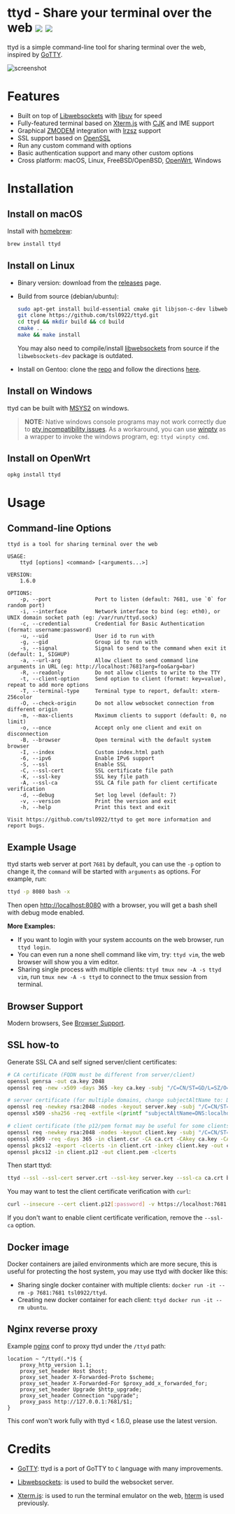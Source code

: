 # ttyd - Share your terminal over the web [![](https://github.com/tsl0922/ttyd/workflows/frontend/badge.svg)](https://github.com/tsl0922/ttyd/actions?workflow=frontend) [![](https://github.com/tsl0922/ttyd/workflows/backend/badge.svg)](https://github.com/tsl0922/ttyd/actions?workflow=backend)

ttyd is a simple command-line tool for sharing terminal over the web, inspired by [GoTTY][1].

![screenshot](https://github.com/tsl0922/ttyd/raw/master/screenshot.gif)

# Features

- Built on top of [Libwebsockets][2] with [libuv][20] for speed
- Fully-featured terminal based on [Xterm.js][3] with [CJK][18] and IME support
- Graphical [ZMODEM][16] integration with [lrzsz][17] support
- SSL support based on [OpenSSL][4]
- Run any custom command with options
- Basic authentication support and many other custom options
- Cross platform: macOS, Linux, FreeBSD/OpenBSD, [OpenWrt][5], Windows

# Installation

## Install on macOS

Install with [homebrew][7]:

```bash
brew install ttyd
```

## Install on Linux

- Binary version: download from the [releases](https://github.com/tsl0922/ttyd/releases) page.
- Build from source (debian/ubuntu):

    ```bash
    sudo apt-get install build-essential cmake git libjson-c-dev libwebsockets-dev
    git clone https://github.com/tsl0922/ttyd.git
    cd ttyd && mkdir build && cd build
    cmake ..
    make && make install
    ```

    You may also need to compile/install [libwebsockets][2] from source if the `libwebsockets-dev` package is outdated.

- Install on Gentoo: clone the [repo][6] and follow the directions [here](https://wiki.gentoo.org/wiki/Custom_repository#Creating_a_local_repository).

## Install on Windows

ttyd can be built with [MSYS2][10] on windows.

> **NOTE:** Native windows console programs may not work correctly due to [pty incompatibility issues][11].
 As a workaround, you can use [winpty][12] as a wrapper to invoke the windows program, eg: `ttyd winpty cmd`.

## Install on OpenWrt

```bash
opkg install ttyd
```

# Usage

## Command-line Options

```
ttyd is a tool for sharing terminal over the web

USAGE:
    ttyd [options] <command> [<arguments...>]

VERSION:
    1.6.0

OPTIONS:
    -p, --port              Port to listen (default: 7681, use `0` for random port)
    -i, --interface         Network interface to bind (eg: eth0), or UNIX domain socket path (eg: /var/run/ttyd.sock)
    -c, --credential        Credential for Basic Authentication (format: username:password)
    -u, --uid               User id to run with
    -g, --gid               Group id to run with
    -s, --signal            Signal to send to the command when exit it (default: 1, SIGHUP)
    -a, --url-arg           Allow client to send command line arguments in URL (eg: http://localhost:7681?arg=foo&arg=bar)
    -R, --readonly          Do not allow clients to write to the TTY
    -t, --client-option     Send option to client (format: key=value), repeat to add more options
    -T, --terminal-type     Terminal type to report, default: xterm-256color
    -O, --check-origin      Do not allow websocket connection from different origin
    -m, --max-clients       Maximum clients to support (default: 0, no limit)
    -o, --once              Accept only one client and exit on disconnection
    -B, --browser           Open terminal with the default system browser
    -I, --index             Custom index.html path
    -6, --ipv6              Enable IPv6 support
    -S, --ssl               Enable SSL
    -C, --ssl-cert          SSL certificate file path
    -K, --ssl-key           SSL key file path
    -A, --ssl-ca            SSL CA file path for client certificate verification
    -d, --debug             Set log level (default: 7)
    -v, --version           Print the version and exit
    -h, --help              Print this text and exit

Visit https://github.com/tsl0922/ttyd to get more information and report bugs.
```

## Example Usage

ttyd starts web server at port `7681` by default, you can use the `-p` option to change it, the `command` will be started with `arguments` as options. For example, run:

```bash
ttyd -p 8080 bash -x
```
Then open <http://localhost:8080> with a browser, you will get a bash shell with debug mode enabled.

**More Examples:**

- If you want to login with your system accounts on the web browser, run `ttyd login`.
- You can even run a none shell command like vim, try: `ttyd vim`, the web browser will show you a vim editor.
- Sharing single process with multiple clients: `ttyd tmux new -A -s ttyd vim`, run `tmux new -A -s ttyd` to connect to the tmux session from terminal.

## Browser Support

Modern browsers, See [Browser Support][15].

## SSL how-to

Generate SSL CA and self signed server/client certificates:

```bash
# CA certificate (FQDN must be different from server/client)
openssl genrsa -out ca.key 2048
openssl req -new -x509 -days 365 -key ca.key -subj "/C=CN/ST=GD/L=SZ/O=Acme, Inc./CN=Acme Root CA" -out ca.crt

# server certificate (for multiple domains, change subjectAltName to: DNS:example.com,DNS:www.example.com)
openssl req -newkey rsa:2048 -nodes -keyout server.key -subj "/C=CN/ST=GD/L=SZ/O=Acme, Inc./CN=localhost" -out server.csr
openssl x509 -sha256 -req -extfile <(printf "subjectAltName=DNS:localhost") -days 365 -in server.csr -CA ca.crt -CAkey ca.key -CAcreateserial -out server.crt

# client certificate (the p12/pem format may be useful for some clients)
openssl req -newkey rsa:2048 -nodes -keyout client.key -subj "/C=CN/ST=GD/L=SZ/O=Acme, Inc./CN=client" -out client.csr
openssl x509 -req -days 365 -in client.csr -CA ca.crt -CAkey ca.key -CAcreateserial -out client.crt
openssl pkcs12 -export -clcerts -in client.crt -inkey client.key -out client.p12
openssl pkcs12 -in client.p12 -out client.pem -clcerts
```

Then start ttyd:

```bash
ttyd --ssl --ssl-cert server.crt --ssl-key server.key --ssl-ca ca.crt bash
```
You may want to test the client certificate verification with `curl`:

```bash
curl --insecure --cert client.p12[:password] -v https://localhost:7681
```

If you don't want to enable client certificate verification, remove the `--ssl-ca` option.

## Docker image

Docker containers are jailed environments which are more secure, this is useful for protecting the host system, you may use ttyd with docker like this:

- Sharing single docker container with multiple clients: `docker run -it --rm -p 7681:7681 tsl0922/ttyd`.
- Creating new docker container for each client: `ttyd docker run -it --rm ubuntu`.

## Nginx reverse proxy

Example [nginx](https://nginx.org) conf to proxy ttyd under the `/ttyd` path:

```nginx
location ~ ^/ttyd(.*)$ {
    proxy_http_version 1.1;
    proxy_set_header Host $host;
    proxy_set_header X-Forwarded-Proto $scheme;
    proxy_set_header X-Forwarded-For $proxy_add_x_forwarded_for;
    proxy_set_header Upgrade $http_upgrade;
    proxy_set_header Connection "upgrade";
    proxy_pass http://127.0.0.1:7681/$1;
}
```

This conf won't work fully with ttyd < 1.6.0, please use the latest version.

# Credits

- [GoTTY][1]: ttyd is a port of GoTTY to `C` language with many improvements.
- [Libwebsockets][2]: is used to build the websocket server.
- [Xterm.js][3]: is used to run the terminal emulator on the web, [hterm][8] is used previously.

  [1]: https://github.com/yudai/gotty
  [2]: https://libwebsockets.org
  [3]: https://github.com/xtermjs/xterm.js
  [4]: https://www.openssl.org
  [5]: https://openwrt.org
  [6]: https://bitbucket.org/mgpagano/ttyd/src/master
  [7]: http://brew.sh
  [8]: https://chromium.googlesource.com/apps/libapps/+/HEAD/hterm
  [9]: https://github.com/tsl0922/ttyd/issues/6
  [10]: http://msys2.github.io
  [11]: https://github.com/mintty/mintty/blob/master/wiki/Tips.md#inputoutput-interaction-with-alien-programs
  [12]: https://github.com/rprichard/winpty
  [15]: https://github.com/xtermjs/xterm.js#browser-support
  [16]: https://en.wikipedia.org/wiki/ZMODEM
  [17]: https://ohse.de/uwe/software/lrzsz.html
  [18]: https://en.wikipedia.org/wiki/CJK_characters
  [19]: https://cmake.org/
  [20]: https://libuv.org/
